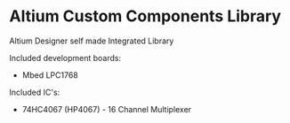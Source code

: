 Altium Custom Components Library
===

Altium Designer self made Integrated Library

Included development boards:
* Mbed LPC1768

Included IC's:
* 74HC4067 (HP4067) - 16 Channel Multiplexer